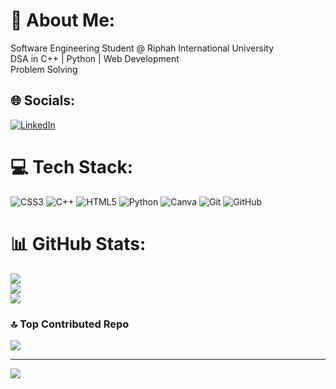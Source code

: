# 💫 About Me:
Software Engineering Student @ Riphah International University<br>DSA in C++ | Python | Web Development<br>Problem Solving<br>


## 🌐 Socials:
[![LinkedIn](https://img.shields.io/badge/LinkedIn-%230077B5.svg?logo=linkedin&logoColor=white)](https://linkedin.com/in/https://www.linkedin.com/in/ghazanfar-pashaa-2a6630302/) 

# 💻 Tech Stack:
![CSS3](https://img.shields.io/badge/css3-%231572B6.svg?style=for-the-badge&logo=css3&logoColor=white) ![C++](https://img.shields.io/badge/c++-%2300599C.svg?style=for-the-badge&logo=c%2B%2B&logoColor=white) ![HTML5](https://img.shields.io/badge/html5-%23E34F26.svg?style=for-the-badge&logo=html5&logoColor=white) ![Python](https://img.shields.io/badge/python-3670A0?style=for-the-badge&logo=python&logoColor=ffdd54) ![Canva](https://img.shields.io/badge/Canva-%2300C4CC.svg?style=for-the-badge&logo=Canva&logoColor=white) ![Git](https://img.shields.io/badge/git-%23F05033.svg?style=for-the-badge&logo=git&logoColor=white) ![GitHub](https://img.shields.io/badge/github-%23121011.svg?style=for-the-badge&logo=github&logoColor=white)
# 📊 GitHub Stats:
![](https://github-readme-stats.vercel.app/api?username=pasha6063&theme=dark&hide_border=false&include_all_commits=true&count_private=true)<br/>
![](https://github-readme-streak-stats.herokuapp.com/?user=pasha6063&theme=dark&hide_border=false)<br/>
![](https://github-readme-stats.vercel.app/api/top-langs/?username=pasha6063&theme=dark&hide_border=false&include_all_commits=true&count_private=true&layout=compact)

### 🔝 Top Contributed Repo
![](https://github-contributor-stats.vercel.app/api?username=pasha6063&limit=5&theme=transparent&combine_all_yearly_contributions=true)

---
[![](https://visitcount.itsvg.in/api?id=pasha6063&icon=0&color=0)](https://visitcount.itsvg.in)

<!-- Proudly created with GPRM ( https://gprm.itsvg.in ) -->

